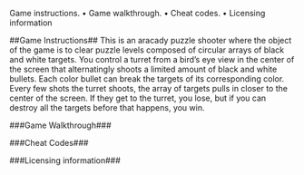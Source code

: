 Game instructions.
• Game walkthrough.
• Cheat codes.
• Licensing information

##Game Instructions##
This is an aracady puzzle shooter where the object of the game is to clear puzzle levels composed of circular arrays of black and white targets. You control a turret from a bird’s eye view in the center of the screen that alternatingly shoots a limited amount of black and white bullets. Each color bullet can break the targets of its corresponding color. Every few shots the turret shoots, the array of targets pulls in closer to the center of the screen. If they get to the turret, you lose, but if you can destroy all the targets before that happens, you win.

###Game Walkthrough### 

###Cheat Codes###

###Licensing information###
